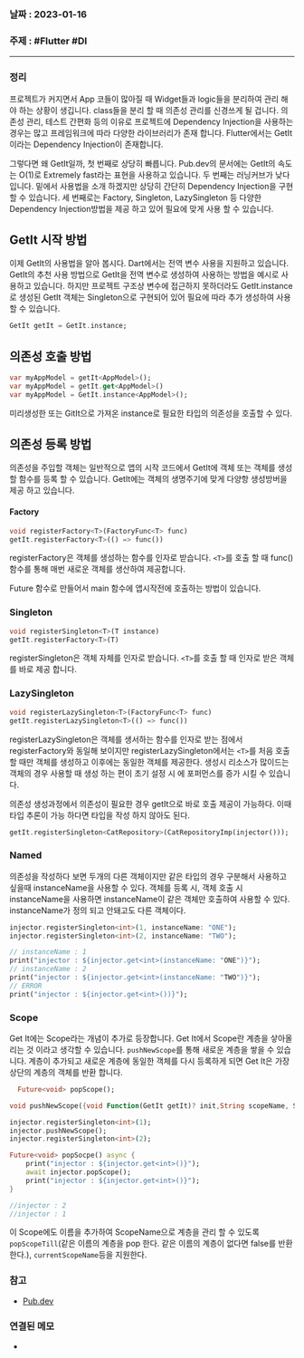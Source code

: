### 날짜 : 2023-01-16
### 주제 : #Flutter #DI
----
### 정리
프로젝트가 커지면서 App 코들이 많아질 때 Widget들과 logic들을 분리하여 관리 해야 하는 상황이 생깁니다.
class들을 분리 할 때 의존성 관리를 신경쓰게 될 겁니다. 의존성 관리, 테스트 간편화 등의 이유로 프로젝트에 
Dependency Injection을 사용하는 경우는 많고 프레임워크에 따라 다양한 라이브러리가 존재 합니다.
Flutter에서는 GetIt이라는 Dependency Injection이 존재합니다.

그렇다면 왜 GetIt일까, 첫 번째로 상당히 빠릅니다. Pub.dev의 문서에는 GetIt의 속도는 O(1)로 Extremely fast라는 표현을 사용하고 있습니다. 두 번째는 러닝커브가 낮다 입니다. 밑에서 사용법을 소개 하겠지만 상당히 간단히 Dependency Injection을 구현 할 수 있습니다. 세 번째로는 Factory, Singleton, LazySingleton 등 다양한 Dependency Injection방법을 제공 하고 있어 필요에 맞게 사용 할 수 있습니다.

## GetIt 시작 방법
이제 GetIt의 사용법을 알아 봅시다. Dart에서는 전역 변수 사용을 지원하고 있습니다. GetIt의 추천 사용 방법으로 GetIt을 전역 변수로 생성하여 사용하는 방법을 예시로 사용하고 있습니다. 하지만 프로젝트 구조상 변수에 접근하지 못하더라도 GetIt.instance로 생성된 GetIt 객체는 Singleton으로 구현되어 있어 필요에 따라 추가 생성하여 사용할 수 있습니다.
```Dart
GetIt getIt = GetIt.instance;
```

## 의존성 호출 방법
```Dart
var myAppModel = getIt<AppModel>();
var myAppModel = getIt.get<AppModel>()
var myAppModel = GetIt.instance<AppModel>();
```
미리생성한 또는 GitIt으로 가져온 instance로 필요한 타입의 의존성을 호출할 수 있다.

## 의존성 등록 방법
의존성을 주입할 객체는 일반적으로 앱의 시작 코드에서 GetIt에 객체 또는 객체를 생성할 함수를 등록 할 수 있습니다. GetIt에는 객체의 생명주기에 맞게 다양항 생성방버을 제공 하고 있습니다.
#### Factory
```Dart
void registerFactory<T>(FactoryFunc<T> func)
getIt.registerFactory<T>(() => func())
```
registerFactory은 객체를 생성하는 함수를 인자로 받습니다. `<T>`를 호출 할 때 func() 함수를 통해 매번 새로운 객체를 생산하여 제공합니다.

Future 함수로 만들어서 main 함수에 앱시작전에 호출하는 방법이 있습니다.

### Singleton
```Dart
void registerSingleton<T>(T instance)
getIt.registerFactory<T>(T)
```
registerSingleton은 객체 자체를 인자로 받습니다. `<T>`를 호출 할 때 인자로 받은 객체를 바로 제공 합니다.

### LazySingleton
```Dart
void registerLazySingleton<T>(FactoryFunc<T> func)
getIt.registerLazySingleton<T>(() => func())
```
registerLazySingleton은 객체를 생서하는 함수를 인자로 받는 점에서 registerFactory와 동일해 보이지만 
registerLazySingleton에서는 `<T>`를 처음 호출할 때만 객체를 생성하고 이후에는 동일한 객체를 제공한다.
생성시 리소스가 많이드는 객체의 경우 사용할 때 생성 하는 편이 초기 설정 시 에 포퍼먼스를 증가 시킬 수 있습니다.

의존성 생성과정에서 의존성이 필요한 경우 getIt으로 바로 호출 제공이 가능하다. 이때 타입 추론이 가능 하다면 
타입을 작성 하지 않아도 된다.
```Dart
getIt.registerSingleton<CatRepository>(CatRepositoryImp(injector()));
```

### Named
의존성을 작성하다 보면 두개의 다른 객체이지만 같은 타입의 경우 구분해서 사용하고 싶을때 instanceName을 사용할 수 있다. 객체를 등록 시, 객체 호출 시 instanceName을 사용하면 instanceName이 같은 객체만 호출하여 사용할 수 있다. instanceName가 정의 되고 안돼고도 다른 객체이다.
```Dart
injector.registerSingleton<int>(1, instanceName: "ONE");
injector.registerSingleton<int>(2, instanceName: "TWO");

// instanceName : 1
print("injector : ${injector.get<int>(instanceName: "ONE")}");
// instanceName : 2
print("injector : ${injector.get<int>(instanceName: "TWO")}");
// ERROR
print("injector : ${injector.get<int>())}");
```

### Scope
Get It에는 Scope라는 개념이 추가로 등장합니다. Get It에서 Scope란 계층을 샇아올리는 것 이라고 생각할 수 있습니다. `pushNewScope`를 통해 새로운 계층을 쌓을 수 있습니다. 계층이 추가되고 새로운 계층에 동일한 객체를 다시 등록하게 되면 Get It은 가장 상단의 계층의 객체를 반환 합니다.
```Dart
  Future<void> popScope();
```
```Dart
void pushNewScope({void Function(GetIt getIt)? init,String scopeName, ScopeDisposeFunc dispose});
```
```Dart
injector.registerSingleton<int>(1);
injector.pushNewScope();
injector.registerSingleton<int>(2);

Future<void> popSocpe() async {
	print("injector : ${injector.get<int>()}");
	await injector.popScope();
	print("injector : ${injector.get<int>()}");
}

//injector : 2
//injector : 1
```

이 Scope에도 이름을 추가하여 ScopeName으로 계층을 관리 할 수 있도록 `popScopeTill`(같은 이름의 계층을 pop 한다. 같은 이름의 계층이 없다면 false를 반환한다.), `currentScopeName`등을 지원한다.



### 참고
- [Pub.dev](https://pub.dev/packages/get_it)

### 연결된 메모
- 